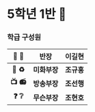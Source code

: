 # 5학년 1반 :school:

### 학급 구성원

| **:small_blue_diamond: :small_blue_diamond:** |   **반장**   | **이길현** |
| :-------------------------------------------: | :----------: | :--------: |
|        **:deciduous_tree: :recycle:**         | **미화부장** | **조규홍** |
|               **:tv: :radio:**                | **방송부장** | **조선행** |
|        **:question: :grey_question:**         | **무슨부장** | **조현호** |



